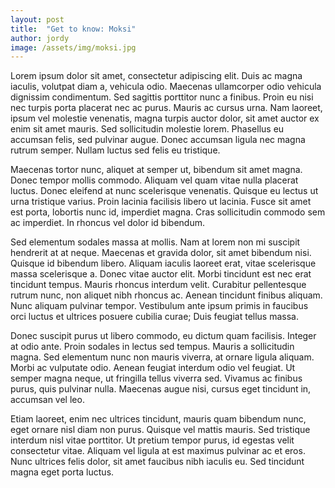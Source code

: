 ```yaml
---
layout: post
title:  "Get to know: Moksi"
author: jordy
image: /assets/img/moksi.jpg
---
```


Lorem ipsum dolor sit amet, consectetur adipiscing elit. Duis ac magna iaculis, volutpat diam a, vehicula odio. Maecenas ullamcorper odio vehicula dignissim condimentum. Sed sagittis porttitor nunc a finibus. Proin eu nisi nec turpis porta placerat nec ac purus. Mauris ac cursus urna. Nam laoreet, ipsum vel molestie venenatis, magna turpis auctor dolor, sit amet auctor ex enim sit amet mauris. Sed sollicitudin molestie lorem. Phasellus eu accumsan felis, sed pulvinar augue. Donec accumsan ligula nec magna rutrum semper. Nullam luctus sed felis eu tristique.

Maecenas tortor nunc, aliquet at semper ut, bibendum sit amet magna. Donec tempor mollis commodo. Aliquam vel quam vitae nulla placerat luctus. Donec eleifend at nunc scelerisque venenatis. Quisque eu lectus ut urna tristique varius. Proin lacinia facilisis libero ut lacinia. Fusce sit amet est porta, lobortis nunc id, imperdiet magna. Cras sollicitudin commodo sem ac imperdiet. In rhoncus vel dolor id bibendum.

Sed elementum sodales massa at mollis. Nam at lorem non mi suscipit hendrerit at at neque. Maecenas et gravida dolor, sit amet bibendum nisi. Quisque id bibendum libero. Aliquam iaculis laoreet erat, vitae scelerisque massa scelerisque a. Donec vitae auctor elit. Morbi tincidunt est nec erat tincidunt tempus. Mauris rhoncus interdum velit. Curabitur pellentesque rutrum nunc, non aliquet nibh rhoncus ac. Aenean tincidunt finibus aliquam. Nunc aliquam pulvinar tempor. Vestibulum ante ipsum primis in faucibus orci luctus et ultrices posuere cubilia curae; Duis feugiat tellus massa.

Donec suscipit purus ut libero commodo, eu dictum quam facilisis. Integer at odio ante. Proin sodales in lectus sed tempus. Mauris a sollicitudin magna. Sed elementum nunc non mauris viverra, at ornare ligula aliquam. Morbi ac vulputate odio. Aenean feugiat interdum odio vel feugiat. Ut semper magna neque, ut fringilla tellus viverra sed. Vivamus ac finibus purus, quis pulvinar nulla. Maecenas augue nisi, cursus eget tincidunt in, accumsan vel leo.

Etiam laoreet, enim nec ultrices tincidunt, mauris quam bibendum nunc, eget ornare nisl diam non purus. Quisque vel mattis mauris. Sed tristique interdum nisl vitae porttitor. Ut pretium tempor purus, id egestas velit consectetur vitae. Aliquam vel ligula at est maximus pulvinar ac et eros. Nunc ultrices felis dolor, sit amet faucibus nibh iaculis eu. Sed tincidunt magna eget porta luctus.
